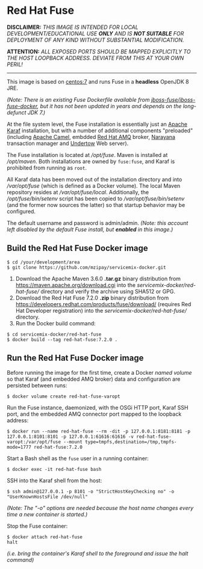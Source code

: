 # Red Hat Fuse

**DISCLAIMER:** *THIS IMAGE IS INTENDED FOR LOCAL
DEVELOPMENT/EDUCATIONAL USE __ONLY__ AND IS __NOT SUITABLE__ FOR
DEPLOYMENT OF ANY KIND WITHOUT SUBSTANTIAL MODIFICATION.*

**ATTENTION:** *ALL EXPOSED PORTS SHOULD BE MAPPED EXPLICITLY TO THE
HOST LOOPBACK ADDRESS. DEVIATE FROM THIS AT YOUR OWN PERIL!*

------------------------------------------------------------------------

This image is based on [centos:7](https://hub.docker.com/_/centos) and
runs Fuse in a **headless** OpenJDK 8 JRE.

*(Note: There is an existing Fuse *Dockerfile* available from
[jboss-fuse/jboss-fuse-docker](
https://github.com/jboss-fuse/jboss-fuse-docker), but it has not been
updated in years and depends on the long-defunct JDK 7.)*

At the file system level, the Fuse installation is essentially just an
[Apache Karaf](https://karaf.apache.org/) installation, but with a
number of additional components "preloaded" (including [Apache Camel](
http://camel.apache.org/), embdded [Red Hat AMQ](
https://www.redhat.com/en/technologies/jboss-middleware/amq) broker,
[Narayana](http://narayana.io/) transaction manager and [Undertow](
http://undertow.io/) Web server).

The Fuse installation is located at */opt/fuse*. Maven is installed at
*/opt/maven*. Both installations are owned by ``fuse:fuse``, and Karaf
is prohibited from running as ``root``.

All Karaf data has been moved out of the installation directory and into
*/var/opt/fuse* (which is defined as a Docker volume). The local Maven
repository resides at */var/opt/fuse/local*. Additionally, the
*/opt/fuse/bin/setenv* script has been copied to
*/var/opt/fuse/bin/setenv* (and the former now sources the latter) so
that startup behavior may be configured.

The default username and password is admin/admin. *(Note: this account
left disabled by the default Fuse install, but __enabled__ in this
image.)*

## Build the Red Hat Fuse Docker image

```shell
$ cd /your/development/area
$ git clone https://github.com/mzipay/servicemix-docker.git
```

1. Download the Apache Maven 3.6.0 **.tar.gz** binary distribution from
   https://maven.apache.org/download.cgi into the
   *servicemix-docker/red-hat-fuse/* directory and verify the
   archive using SHA512 or GPG.
2. Download the Red Hat Fuse 7.2.0 **.zip** binary distribution
   from https://developers.redhat.com/products/fuse/download/ (requires
   Red Hat Developer registration) into the
   *servicemix-docker/red-hat-fuse/* directory.
3. Run the Docker build command:

```shell
$ cd servicemix-docker/red-hat-fuse
$ docker build --tag red-hat-fuse:7.2.0 .
```

## Run the Red Hat Fuse Docker image

Before running the image for the first time, create a Docker *named
volume* so that Karaf (and embedded AMQ broker) data and configuration
are persisted between runs:
```shell
$ docker volume create red-hat-fuse-varopt
```

Run the Fuse instance, daemonized, with the OSGi HTTP port, Karaf SSH
port, and the embedded AMQ connector port mapped to the loopback
address:
```shell
$ docker run --name red-hat-fuse --rm -dit -p 127.0.0.1:8181:8181 -p 127.0.0.1:8101:8101 -p 127.0.0.1:61616:61616 -v red-hat-fuse-varopt:/var/opt/fuse --mount type=tmpfs,destination=/tmp,tmpfs-mode=1777 red-hat-fuse:7.2.0
```

Start a Bash shell as the ``fuse`` user in a running container:
```shell
$ docker exec -it red-hat-fuse bash
```

SSH into the Karaf shell from the host:
```shell
$ ssh admin@127.0.0.1 -p 8101 -o "StrictHostKeyChecking no" -o "UserKnownHostsFile /dev/null"
```
*(Note: The "-o" options are needed because the host name changes every
time a new container is started.)*

Stop the Fuse container:
```shell
$ docker attach red-hat-fuse
halt
```
*(i.e. bring the container's Karaf shell to the foreground and issue the
halt command)*

